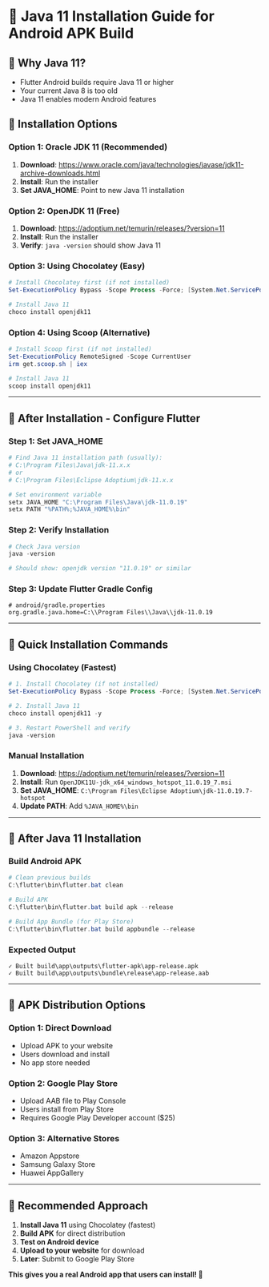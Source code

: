 # 🔧 Java 11 Installation Guide for Android APK Build

## 🎯 **Why Java 11?**
- Flutter Android builds require Java 11 or higher
- Your current Java 8 is too old
- Java 11 enables modern Android features

## 🚀 **Installation Options**

### **Option 1: Oracle JDK 11 (Recommended)**
1. **Download**: https://www.oracle.com/java/technologies/javase/jdk11-archive-downloads.html
2. **Install**: Run the installer
3. **Set JAVA_HOME**: Point to new Java 11 installation

### **Option 2: OpenJDK 11 (Free)**
1. **Download**: https://adoptium.net/temurin/releases/?version=11
2. **Install**: Run the installer
3. **Verify**: `java -version` should show Java 11

### **Option 3: Using Chocolatey (Easy)**
```powershell
# Install Chocolatey first (if not installed)
Set-ExecutionPolicy Bypass -Scope Process -Force; [System.Net.ServicePointManager]::SecurityProtocol = [System.Net.ServicePointManager]::SecurityProtocol -bor 3072; iex ((New-Object System.Net.WebClient).DownloadString('https://community.chocolatey.org/install.ps1'))

# Install Java 11
choco install openjdk11
```

### **Option 4: Using Scoop (Alternative)**
```powershell
# Install Scoop first (if not installed)
Set-ExecutionPolicy RemoteSigned -Scope CurrentUser
irm get.scoop.sh | iex

# Install Java 11
scoop install openjdk11
```

---

## 🔧 **After Installation - Configure Flutter**

### **Step 1: Set JAVA_HOME**
```powershell
# Find Java 11 installation path (usually):
# C:\Program Files\Java\jdk-11.x.x
# or
# C:\Program Files\Eclipse Adoptium\jdk-11.x.x

# Set environment variable
setx JAVA_HOME "C:\Program Files\Java\jdk-11.0.19"
setx PATH "%PATH%;%JAVA_HOME%\bin"
```

### **Step 2: Verify Installation**
```powershell
# Check Java version
java -version

# Should show: openjdk version "11.0.19" or similar
```

### **Step 3: Update Flutter Gradle Config**
```properties
# android/gradle.properties
org.gradle.java.home=C:\\Program Files\\Java\\jdk-11.0.19
```

---

## 🚀 **Quick Installation Commands**

### **Using Chocolatey (Fastest)**
```powershell
# 1. Install Chocolatey (if not installed)
Set-ExecutionPolicy Bypass -Scope Process -Force; [System.Net.ServicePointManager]::SecurityProtocol = [System.Net.ServicePointManager]::SecurityProtocol -bor 3072; iex ((New-Object System.Net.WebClient).DownloadString('https://community.chocolatey.org/install.ps1'))

# 2. Install Java 11
choco install openjdk11 -y

# 3. Restart PowerShell and verify
java -version
```

### **Manual Installation**
1. **Download**: https://adoptium.net/temurin/releases/?version=11
2. **Install**: Run `OpenJDK11U-jdk_x64_windows_hotspot_11.0.19_7.msi`
3. **Set JAVA_HOME**: `C:\Program Files\Eclipse Adoptium\jdk-11.0.19.7-hotspot`
4. **Update PATH**: Add `%JAVA_HOME%\bin`

---

## 🔧 **After Java 11 Installation**

### **Build Android APK**
```powershell
# Clean previous builds
C:\flutter\bin\flutter.bat clean

# Build APK
C:\flutter\bin\flutter.bat build apk --release

# Build App Bundle (for Play Store)
C:\flutter\bin\flutter.bat build appbundle --release
```

### **Expected Output**
```
✓ Built build\app\outputs\flutter-apk\app-release.apk
✓ Built build\app\outputs\bundle\release\app-release.aab
```

---

## 📱 **APK Distribution Options**

### **Option 1: Direct Download**
- Upload APK to your website
- Users download and install
- No app store needed

### **Option 2: Google Play Store**
- Upload AAB file to Play Console
- Users install from Play Store
- Requires Google Play Developer account ($25)

### **Option 3: Alternative Stores**
- Amazon Appstore
- Samsung Galaxy Store
- Huawei AppGallery

---

## 🎯 **Recommended Approach**

1. **Install Java 11** using Chocolatey (fastest)
2. **Build APK** for direct distribution
3. **Test on Android device**
4. **Upload to your website** for download
5. **Later**: Submit to Google Play Store

**This gives you a real Android app that users can install! 🚀**





